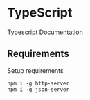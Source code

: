 # TypeScript

[Typescript Documentation](https://www.typescriptlang.org/docs/home.html)

## Requirements

Setup requirements

```
npm i -g http-server
npm i -g json-server
```
